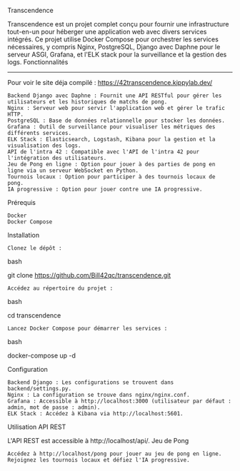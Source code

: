 Transcendence

Transcendence est un projet complet conçu pour fournir une infrastructure tout-en-un pour héberger une application web avec divers services intégrés. Ce projet utilise Docker Compose pour orchestrer les services nécessaires, y compris Nginx, PostgreSQL, Django avec Daphne pour le serveur ASGI, Grafana, et l'ELK stack pour la surveillance et la gestion des logs.
Fonctionnalités

*******
Pour voir le site déja compilé : https://42transcendence.kippylab.dev/

    Backend Django avec Daphne : Fournit une API RESTful pour gérer les utilisateurs et les historiques de matchs de pong.
    Nginx : Serveur web pour servir l'application web et gérer le trafic HTTP.
    PostgreSQL : Base de données relationnelle pour stocker les données.
    Grafana : Outil de surveillance pour visualiser les métriques des différents services.
    ELK Stack : Elasticsearch, Logstash, Kibana pour la gestion et la visualisation des logs.
    API de l'intra 42 : Compatible avec l'API de l'intra 42 pour l'intégration des utilisateurs.
    Jeu de Pong en ligne : Option pour jouer à des parties de pong en ligne via un serveur WebSocket en Python.
    Tournois locaux : Option pour participer à des tournois locaux de pong.
    IA progressive : Option pour jouer contre une IA progressive.

Prérequis

    Docker
    Docker Compose

Installation

    Clonez le dépôt :

bash

git clone https://github.com/Bill42qc/transcendence.git

    Accédez au répertoire du projet :

bash

cd transcendence

    Lancez Docker Compose pour démarrer les services :

bash

docker-compose up -d

Configuration

    Backend Django : Les configurations se trouvent dans backend/settings.py.
    Nginx : La configuration se trouve dans nginx/nginx.conf.
    Grafana : Accessible à http://localhost:3000 (utilisateur par défaut : admin, mot de passe : admin).
    ELK Stack : Accédez à Kibana via http://localhost:5601.

Utilisation
API REST

L'API REST est accessible à http://localhost/api/.
Jeu de Pong

    Accédez à http://localhost/pong pour jouer au jeu de pong en ligne.
    Rejoignez les tournois locaux et défiez l'IA progressive.



